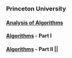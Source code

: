 ### Princeton University

#### [Analysis of Algorithms](https://www.coursera.org/programs/plan-bronce-2024-24k-msv68/learn/analysis-of-algorithms)

#### [Algorithms](https://www.coursera.org/learn/algorithms-part1) - Part I

#### [Algorithms](https://www.coursera.org/learn/algorithms-part2) - Part II ||

